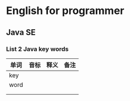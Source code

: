 # English for programmer
## Java SE 
### List 2 Java key words

|单词|音标|释义|备注|
|---|---|---|---|
|key||||
|word||||
|||||
|||||

